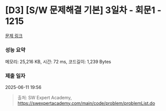 # [D3] [S/W 문제해결 기본] 3일차 - 회문1 - 1215 

[문제 링크](https://swexpertacademy.com/main/code/problem/problemDetail.do?contestProbId=AV14QpAaAAwCFAYi) 

### 성능 요약

메모리: 25,216 KB, 시간: 72 ms, 코드길이: 1,239 Bytes

### 제출 일자

2025-06-11 19:56



> 출처: SW Expert Academy, https://swexpertacademy.com/main/code/problem/problemList.do